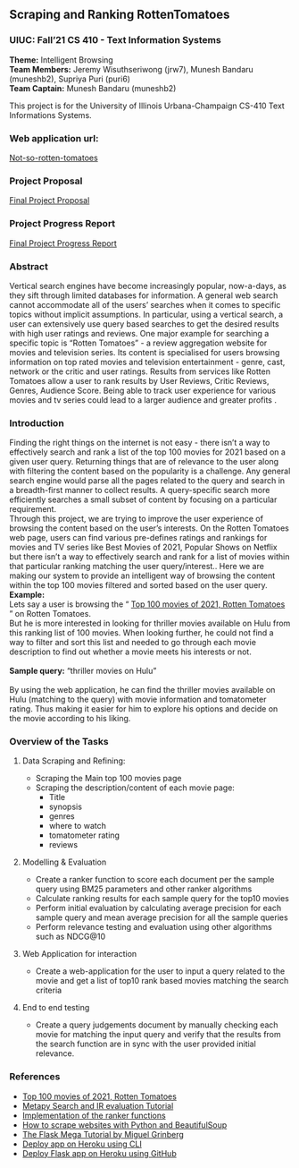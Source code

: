 ## Scraping and Ranking RottenTomatoes
### UIUC: Fall’21 CS 410 - Text Information Systems

<b>Theme:</b> Intelligent Browsing<br/>
<b>Team Members:</b> Jeremy Wisuthseriwong (jrw7), Munesh Bandaru (muneshb2), Supriya Puri (puri6) <br/>
<b>Team Captain:</b> Munesh Bandaru (muneshb2) <br/>

This project is for the University of Illinois Urbana-Champaign CS-410 Text Informations Systems.

### Web application url: 
[Not-so-rotten-tomatoes](https://not-so-rotten-tomatoes.herokuapp.com/ )

### Project Proposal
[Final Project Proposal](https://github.com/muneshb/CourseProject/blob/main/Project%20Proposal.pdf)

### Project Progress Report
[Final Project Progress Report](https://github.com/muneshb/CourseProject/blob/main/Progress%20Report.pdf)

### Abstract
Vertical search engines have become increasingly popular, now-a-days, as they sift through limited databases for information. A general web search cannot accommodate all of the users’ searches when it comes to specific topics without implicit assumptions. In particular, using a vertical search, a user can extensively use query based searches to get the desired results with high user ratings and reviews. One major example for searching a specific topic is “Rotten Tomatoes” - a review aggregation website for movies and television series. Its content is specialised for users browsing information on top rated movies and television entertainment -  genre, cast, network or the critic and user ratings. Results from services like Rotten Tomatoes allow a user to rank results by User Reviews, Critic Reviews, Genres, Audience Score. Being able to track user experience for various movies and tv series could lead to a larger audience and greater profits . 

### Introduction
Finding the right things on the internet is not easy - there isn’t a way to effectively search and rank a list of the top 100 movies for 2021 based on a given user query. Returning things that are of relevance to the user along with filtering the content based on the popularity is a challenge. Any general search engine would parse all the pages related to the query and search in a breadth-first manner to collect results. A query-specific search more efficiently searches a small subset of content by focusing on a particular requirement. <br/>
Through this project, we are trying to improve the user experience of browsing the content based on the user’s interests.  On the Rotten Tomatoes web page, users can find various pre-defines ratings and rankings for movies and TV series like Best Movies of 2021, Popular Shows on Netflix but there isn’t a way to effectively search and rank for a list of movies within that particular ranking matching the user query/interest.. Here we are making our system to provide an intelligent way of browsing the content within the top 100 movies filtered and sorted based on the user query.<br/>
<b>Example:</b><br/>
Lets say a user is browsing the “ [Top 100 movies of 2021, Rotten Tomatoes](https://www.rottentomatoes.com/top/bestofrt/?year=2021) ” on Rotten Tomatoes. <br/>
But he is more interested in looking for thriller movies available on Hulu from this ranking list of 100 movies. When looking further, he could not find a way to filter and sort this list and needed to go through each movie description to find out whether a movie meets his interests or not. <br/>
<br/>
<b>Sample query:</b> “thriller movies on Hulu”<br/>
<br/>
By using the web application, he can find the thriller movies available on Hulu (matching to the query) with movie information and tomatometer rating. Thus making it easier for him to explore his options and decide on the movie according to his liking.  

### Overview of the Tasks
1. Data Scraping and Refining:
   * Scraping the Main top 100 movies page
   * Scraping the description/content of each movie page: 
     - Title
     - synopsis
     - genres
     - where to watch 
     - tomatometer rating
     - reviews
2. Modelling & Evaluation
   * Create a ranker function to score each document per the sample query using BM25 parameters and other ranker algorithms 
   * Calculate ranking results for each sample query for the top10 movies
   * Perform initial evaluation by calculating average precision for each sample query and mean average precision for all the sample queries
   * Perform relevance testing and evaluation using other algorithms such as NDCG@10
   

4. Web Application for interaction
   * Create a web-application for the user to input a query related to the movie and get a list of top10 rank based movies matching the search criteria
   
5. End to end testing
   * Create a query judgements document by manually checking each movie for matching the input query and verify that the results from the search function are in sync with the user provided initial relevance. 
   

### References

* [Top 100 movies of 2021, Rotten Tomatoes](https://www.rottentomatoes.com/top/bestofrt/?year=2021)
* [Metapy Search and IR evaluation Tutorial](https://github.com/meta-toolkit/metapy/blob/master/tutorials/2-search-and-ir-eval.ipynb) 
* [Implementation of the ranker functions](https://github.com/meta-toolkit/meta/tree/master/include/meta/index/ranker)  
* [How to scrape websites with Python and BeautifulSoup](https://www.freecodecamp.org/news/how-to-scrape-websites-with-python-and-beautifulsoup-5946935d93fe)
* [The Flask Mega Tutorial by Miguel Grinberg](https://blog.miguelgrinberg.com/post/the-flask-mega-tutorial-part-i-hello-world)  
* [Deploy app on Heroku using CLI](https://devcenter.heroku.com/articles/git)
* [Deploy Flask app on Heroku using GitHub](https://dev.to/lordofdexterity/deploying-flask-app-on-heroku-using-github-50nh)





